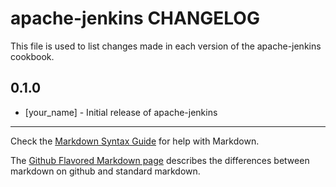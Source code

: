 apache-jenkins CHANGELOG
========================

This file is used to list changes made in each version of the apache-jenkins cookbook.

0.1.0
-----
- [your_name] - Initial release of apache-jenkins

- - -
Check the [Markdown Syntax Guide](http://daringfireball.net/projects/markdown/syntax) for help with Markdown.

The [Github Flavored Markdown page](http://github.github.com/github-flavored-markdown/) describes the differences between markdown on github and standard markdown.
